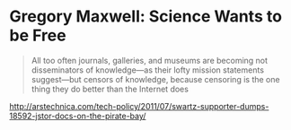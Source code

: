 # Gregory Maxwell: Science Wants to be Free

> All too often journals, galleries, and museums are becoming not disseminators of knowledge—as their lofty mission statements suggest—but censors of knowledge, because censoring is the one thing they do better than the Internet does

http://arstechnica.com/tech-policy/2011/07/swartz-supporter-dumps-18592-jstor-docs-on-the-pirate-bay/
